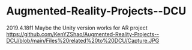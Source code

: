 # Augmented-Reality-Projects--DCU
2019.4.18f1 Maybe the Unity version works for AR project
https://github.com/KenYZShao/Augmented-Reality-Projects--DCU/blob/main/Files%20related%20to%20DCU/Capture.JPG
